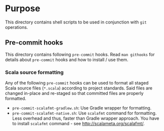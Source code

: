 # Purpose

This directory contains shell scripts to be used in conjunction with `git` operations.

## Pre-commit hooks

This directory contains following `pre-commit` hooks. Read `man githooks` for details
about `pre-commit` hooks and how to install / use them.

### Scala source formatting

Any of the following `pre-commit` hooks can be used to format all staged Scala source files (`*.scala`)
according to project standards. Said files are changed in-place and re-staged so that committed
files are properly formatted.

* `pre-commit-scalafmt-gradlew.sh`: Use Gradle wrapper for formatting.
* `pre-commit-scalafmt-native.sh`: Use `scalafmt` command for formatting. Less overhead and thus,
  faster than Gradle wrapper approach. You have to install `scalafmt` command - see http://scalameta.org/scalafmt/.